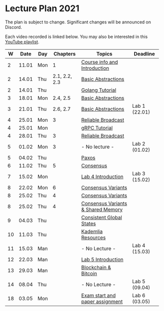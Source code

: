 # Lecture Plan 2021

The plan is subject to change. Significant changes will be announced on Discord.

Each video recorded is linked below.
You may also be interested in this [YouTube playlist](https://www.youtube.com/watch?v=pKFfy_T5e94&list=PLbFbN_bRUfk2dNaP_yU5VLNfZa5QzkOSu&ab_channel=RacinNygaard).

| W   | Date  | Day | Chapters      | Topics                                   | Deadline      |
| --- | ----- | --- | ------------- | ---------------------------------------- | ------------- |
| 2   | 11.01 | Mon | 1             | [Course info and Introduction][1]        |               |
| 2   | 14.01 | Thu | 2.1, 2.2, 2.3 | [Basic Abstractions][2]                  |               |
| 2   | 14.01 | Thu |               | [Golang Tutorial][3]                     |               |
| 3   | 18.01 | Mon | 2.4, 2.5      | [Basic Abstractions][4]                  |               |
| 3   | 21.01 | Thu | 2.6, 2.7      | [Basic Abstractions][5]                  | Lab 1 (22.01) |
| 4   | 25.01 | Mon | 3             | [Reliable Broadcast][6]                  |               |
| 4   | 25.01 | Mon |               | [gRPC Tutorial][7]                       |               |
| 4   | 28.01 | Thu | 3             | [Reliable Broadcast][8]                  |               |
| 5   | 01.02 | Mon | 3             | - No lecture -                           | Lab 2 (01.02) |
| 5   | 04.02 | Thu |               | [Paxos][9]                               |               |
| 6   | 11.02 | Thu | 5             | [Consensus][10]                          |               |
| 7   | 15.02 | Mon |               | [Lab 4 Introduction][11]                 | Lab 3 (15.02) |
| 8   | 22.02 | Mon | 6             | [Consensus Variants][12]                 |               |
| 8   | 25.02 | Thu | 4             | [Consensus Variants][13]                 |               |
| 8   | 25.02 | Thu | 4             | [Consensus Variants & Shared Memory][14] |               |
| 9   | 04.03 | Thu |               | [Consistent Global States][15]           |               |
| 10  | 11.03 | Thu |               | [Kademlia][17] [Resources][16]           |               |
| 11  | 15.03 | Man |               | - No Lecture -                           | Lab 4 (15.03) |
| 12  | 22.03 | Man |               | [Lab 5 Introduction][18]                 |               |
| 13  | 29.03 | Man |               | [Blockchain & Bitcoin][19]               |               |
| 14  | 08.04 | Thu |               | - No Lecture -                           | Lab 5 (09.04) |
| 18  | 03.05 | Mon |               | [Exam start and paper assignment][20]    | Lab 6 (03.05) |


[1]: https://www.youtube.com/watch?v=pKFfy_T5e94
[2]: https://www.youtube.com/watch?v=IDbbXseYaPc
[3]: https://www.youtube.com/watch?v=IDbbXseYaPc&t=3200
[4]: https://www.youtube.com/watch?v=MqAw0sbwtwE
[5]: https://www.youtube.com/watch?v=xlKvYU79qfU
[6]: https://youtu.be/5SzLIBYJSaI&t=1875
[7]: https://www.youtube.com/watch?v=5SzLIBYJSaI
[8]: https://www.youtube.com/watch?v=UDEVE0XSBSw
[9]: https://www.youtube.com/watch?v=2J-SZqEizDU
[10]: https://youtu.be/XrpNt5lJkik
[11]: https://www.youtube.com/watch?v=f5OOVB7AJ8I
[12]: https://www.youtube.com/watch?v=iNS9O92YNIw
[13]: https://youtu.be/vavCKbZ9nxI
[14]: https://youtu.be/BmyOEpHNfuY
[15]: https://youtu.be/buU4z_cRhnw
[16]: syllabus.md#kademlia-dht
[17]: https://www.youtube.com/watch?v=putCllUWY8I
[18]: https://www.youtube.com/watch?v=e2nKXinDvZw
[19]: https://www.youtube.com/watch?v=vGWp-j9WpLE
[20]: https://www.youtube.com/watch?v=4NcgvyFbSkA